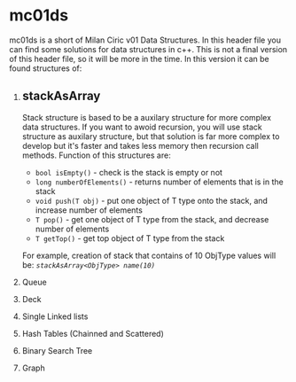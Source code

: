 # mc01ds

mc01ds is a short of Milan Ciric v01 Data Structures. In this header file you can find some solutions for data structures in c++. 
This is not a final version of this header file, so it will be more in the time. In this version it can be found structures of:

1. ## stackAsArray

    Stack structure is based to be a auxilary structure for more complex data structures. If you want to awoid recursion, you will
    use stack structure as auxilary structure, but that solution is far more complex to develop but it's faster and takes less memory
    then recursion call methods. Function of this structures are:

    - ```bool isEmpty()```            - check is the stack is empty or not
    - ```long numberOfElements()```   - returns number of elements that is in the stack
    - ```void push(T obj)```          - put one object of T type onto the stack, and increase number of elements
    - ```T pop()```                   - get one object of T type from the stack, and decrease number of elements
    - ```T getTop()```                - get top object of T type from the stack

    For example, creation of stack that contains of 10 ObjType values will be:   *```stackAsArray<ObjType> name(10)```*
    
2. Queue
3. Deck
4. Single Linked lists
5. Hash Tables (Chainned and Scattered)
6. Binary Search Tree
7. Graph


